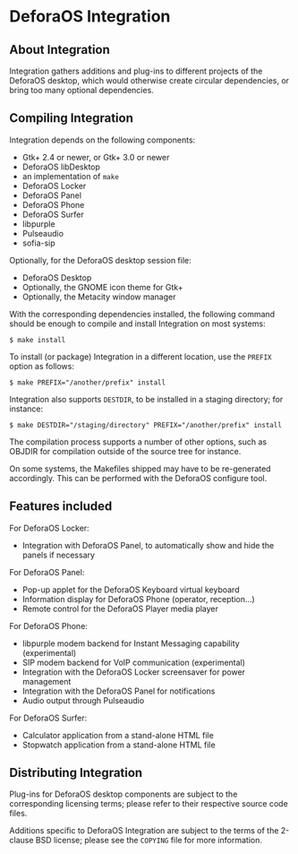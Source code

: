 DeforaOS Integration
====================

About Integration
-----------------

Integration gathers additions and plug-ins to different projects of the
DeforaOS desktop, which would otherwise create circular dependencies, or bring
too many optional dependencies.

Compiling Integration
---------------------

Integration depends on the following components:

 * Gtk+ 2.4 or newer, or Gtk+ 3.0 or newer
 * DeforaOS libDesktop
 * an implementation of `make`
 * DeforaOS Locker
 * DeforaOS Panel
 * DeforaOS Phone
 * DeforaOS Surfer
 * libpurple
 * Pulseaudio
 * sofia-sip

Optionally, for the DeforaOS desktop session file:

 * DeforaOS Desktop
 * Optionally, the GNOME icon theme for Gtk+
 * Optionally, the Metacity window manager

With the corresponding dependencies installed, the following command should be
enough to compile and install Integration on most systems:

    $ make install

To install (or package) Integration in a different location, use the `PREFIX`
option as follows:

    $ make PREFIX="/another/prefix" install

Integration also supports `DESTDIR`, to be installed in a staging directory;
for instance:

    $ make DESTDIR="/staging/directory" PREFIX="/another/prefix" install

The compilation process supports a number of other options, such as OBJDIR for
compilation outside of the source tree for instance.

On some systems, the Makefiles shipped may have to be re-generated accordingly.
This can be performed with the DeforaOS configure tool.

Features included
-----------------

For DeforaOS Locker:

 * Integration with DeforaOS Panel, to automatically show and hide the panels
   if necessary

For DeforaOS Panel:

 * Pop-up applet for the DeforaOS Keyboard virtual keyboard
 * Information display for DeforaOS Phone (operator, reception...)
 * Remote control for the DeforaOS Player media player

For DeforaOS Phone:

 * libpurple modem backend for Instant Messaging capability (experimental)
 * SIP modem backend for VoIP communication (experimental)
 * Integration with the DeforaOS Locker screensaver for power management
 * Integration with the DeforaOS Panel for notifications
 * Audio output through Pulseaudio

For DeforaOS Surfer:

 * Calculator application from a stand-alone HTML file
 * Stopwatch application from a stand-alone HTML file

Distributing Integration
------------------------

Plug-ins for DeforaOS desktop components are subject to the corresponding
licensing terms; please refer to their respective source code files.

Additions specific to DeforaOS Integration are subject to the terms of the
2-clause BSD license; please see the `COPYING` file for more information.
